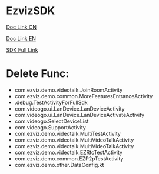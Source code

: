 
# EzvizSDK
[Doc Link CN](https://open.ys7.com/doc/zh/book/4.x/android-sdk.html)

[Doc Link EN](https://open.ys7.com/doc/en/4.x/android-sdk-en.html)

[SDK Full Link](https://github.com/Ezviz-Open/EzvizSDK-Android)

# Delete Func:
- com.ezviz.demo.videotalk.JoinRoomActivity
- com.ezviz.demo.common.MoreFeaturesEntranceActivity
- .debug.TestActivityForFullSdk
- com.videogo.ui.LanDevice.LanDeviceActivity
- com.videogo.ui.LanDevice.LanDeviceActivateActivity
- com.videogo.SelectDeviceList
- com.videogo.SupportActivity
- com.ezviz.demo.videotalk.MultiTestActivity
- com.ezviz.demo.videotalk.MultiVideoTalkActivity
- com.ezviz.demo.videotalk.MultiVideoTalkActivity
- com.ezviz.demo.videotalk.EZRtcTestActivity
- com.ezviz.demo.common.EZP2pTestActivity
- com.ezviz.demo.other.DataConfig.kt
